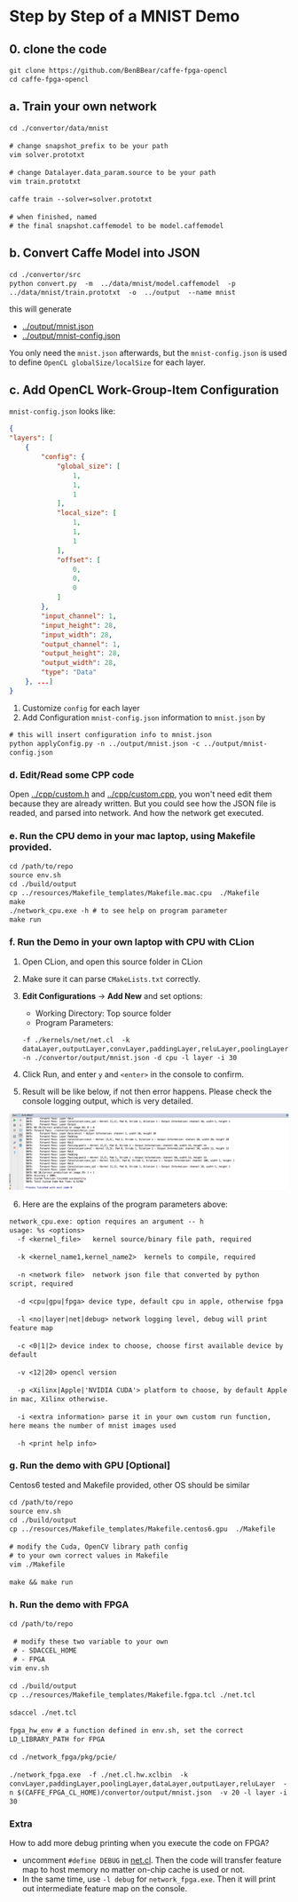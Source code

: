 # Step by Step of a MNIST Demo

## 0. clone the code

```shell
git clone https://github.com/BenBBear/caffe-fpga-opencl
cd caffe-fpga-opencl
```

## a. Train your own network

```shell
cd ./convertor/data/mnist

# change snapshot_prefix to be your path
vim solver.prototxt

# change Datalayer.data_param.source to be your path
vim train.prototxt

caffe train --solver=solver.prototxt

# when finished, named
# the final snapshot.caffemodel to be model.caffemodel
```

## b. Convert Caffe Model into JSON

```
cd ./convertor/src
python convert.py  -m  ../data/mnist/model.caffemodel  -p  ../data/mnist/train.prototxt  -o  ../output  --name mnist

```
this will generate
- [../output/mnist.json](../convertor/output/mnist.json)
- [../output/mnist-config.json](../convertor/output/mnist-config.json)

You only need the `mnist.json` afterwards, but the `mnist-config.json` is used to define `OpenCL globalSize/localSize` for each layer.

## c. Add OpenCL Work-Group-Item Configuration

`mnist-config.json` looks like:

```json
{
"layers": [
    {
        "config": {
            "global_size": [
                1,
                1,
                1
            ],
            "local_size": [
                1,
                1,
                1
            ],
            "offset": [
                0,
                0,
                0
            ]
        },
        "input_channel": 1,
        "input_height": 28,
        "input_width": 28,
        "output_channel": 1,
        "output_height": 28,
        "output_width": 28,
        "type": "Data"
    }, ...]
}    
```

1. Customize `config` for each layer
2. Add Configuration `mnist-config.json` information to `mnist.json` by

```shell
# this will insert configuration info to mnist.json
python applyConfig.py -n ../output/mnist.json -c ../output/mnist-config.json  
```


### d. Edit/Read some CPP code

Open [../cpp/custom.h](../cpp/custom.h) and [../cpp/custom.cpp](../cpp/custom.cpp), you won't need edit them because they are already written. But you could see how the JSON file is readed, and parsed into network. And how the network get executed.



### e. Run the CPU demo in your mac laptop, using Makefile provided.

```shell
cd /path/to/repo
source env.sh
cd ./build/output
cp ../resources/Makefile_templates/Makefile.mac.cpu  ./Makefile  
make
./network_cpu.exe -h # to see help on program parameter
make run
```




### f. Run the Demo in your own laptop with CPU with CLion

1. Open CLion, and open this source folder in CLion

2. Make sure it can parse `CMakeLists.txt` correctly.

3. **Edit Configurations** -> **Add New** and set options:
    - Working Directory: Top source folder
    - Program Parameters:
    ```
    -f ./kernels/net/net.cl  -k dataLayer,outputLayer,convLayer,paddingLayer,reluLayer,poolingLayer  -n ./convertor/output/mnist.json -d cpu -l layer -i 30
    ```

4. Click Run, and enter `y` and `<enter>` in the console to confirm.

5. Result will be like below, if not then error happens. Please check the console logging output, which is very detailed.

![](./images/cpu-demo.png)


6. Here are the explains of the program parameters above:


```
network_cpu.exe: option requires an argument -- h
usage: %s <options>
  -f <kernel_file>   kernel source/binary file path, required

  -k <kernel_name1,kernel_name2>  kernels to compile, required

  -n <network file>  network json file that converted by python script, required

  -d <cpu|gpu|fpga> device type, default cpu in apple, otherwise fpga

  -l <no|layer|net|debug> network logging level, debug will print feature map

  -c <0|1|2> device index to choose, choose first available device by default

  -v <12|20> opencl version

  -p <Xilinx|Apple|'NVIDIA CUDA'> platform to choose, by default Apple in mac, Xilinx otherwise.

  -i <extra information> parse it in your own custom run function, here means the number of mnist images used

  -h <print help info>
```



### g. Run the demo with GPU [Optional]

Centos6 tested and Makefile provided, other OS should be similar

```shell
cd /path/to/repo
source env.sh
cd ./build/output
cp ../resources/Makefile_templates/Makefile.centos6.gpu  ./Makefile  

# modify the Cuda, OpenCV library path config
# to your own correct values in Makefile
vim ./Makefile  

make && make run
```

### h. Run the demo with FPGA

```shell
cd /path/to/repo

 # modify these two variable to your own
 # - SDACCEL_HOME
 # - FPGA
vim env.sh

cd ./build/output
cp ../resources/Makefile_templates/Makefile.fgpa.tcl ./net.tcl

sdaccel ./net.tcl

fpga_hw_env # a function defined in env.sh, set the correct LD_LIBRARY_PATH for FPGA

cd ./network_fpga/pkg/pcie/  

./network_fpga.exe  -f ./net.cl.hw.xclbin  -k convLayer,paddingLayer,poolingLayer,dataLayer,outputLayer,reluLayer  -n $(CAFFE_FPGA_CL_HOME)/convertor/output/mnist.json  -v 20 -l layer -i 30
```


### Extra

How to add more debug printing when you execute the code on FPGA?
- uncomment `#define DEBUG` in [net.cl](../kernels/net/net.cl). Then the code will transfer feature map to host memory no matter on-chip cache is used or not.
- In the same time, use `-l debug` for `network_fpga.exe`. Then it will print out intermediate feature map on the console.
